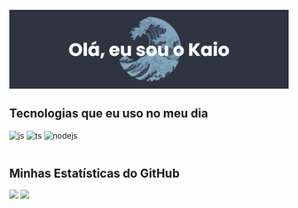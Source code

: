 [![MasterHead](https://github.com/Carnatie/Carnatie/blob/main/banner.png)](https://github.com/Carnatie) 

## Tecnologias que eu uso no meu dia

<div style="display: inline_block">
  <img align="center" alt="js" src="https://img.shields.io/badge/JavaScript-F7DF1E?style=for-the-badge&logo=javascript&logoColor=black" />
  <img align="center" alt="ts" src="https://img.shields.io/badge/TypeScript-007ACC?style=for-the-badge&logo=typescript&logoColor=white" />
  <img align="center" alt="nodejs" src="https://img.shields.io/badge/Node.js-43853D?style=for-the-badge&logo=node.js&logoColor=white" />
</div><br/>

## Minhas Estatísticas do GitHub
<div style="display: inline_block>
  <a href="https://github.com/Carnatie">
  <img src="https://github-readme-stats.vercel.app/api?username=Carnatie&show_icons=true"/>
  <img src="https://github-readme-stats.vercel.app/api/top-langs/?username=Carnatie&layout=compact"/>
</div>

